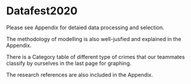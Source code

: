 # Datafest2020

Please see Appendix for detaied data processing and selection. 

The methodology of modelling is also well-jusfied and explained in the Appendix. 

There is a Category table of different type of crimes that our teammates classify
by ourselves in the last page for graphing. 

The research references are also included in the Appendix. 

